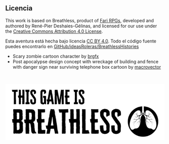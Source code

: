 ## Licencia

This work is based on Breathless, product of [Fari RPGs](https://farirpgs.com), developed and authored by René-Pier Deshaies-Gélinas, and licensed for our use under the [Creative Commons Attribution 4.0 License](https://creativecommons.org/licenses/by/4.0/).

Esta aventura está hecha bajo licencia [CC BY 4.0](https://creativecommons.org/licenses/by/4.0/legalcode.es). Todo el código fuente puedes encontrarlo en [GitHub/ideasRoleras/BreathlessHistories](https://github.com/gwannon/ideasRoleras/tree/main/BreathlessHistories)

* Scary zombie cartoon character by [brgfx](https://www.freepik.com/free-vector/scary-zombie-cartoon-character_30028067.htm)
* Post apocalypse design concept with wreckage of building and fence with danger sign near surviving telephone box cartoon by [macrovector](https://www.freepik.com/free-vector/post-apocalypse-design-concept-with-wreckage-building-fence-with-danger-sign-near-surviving-telephone-box-cartoon_16409943.htm)

&nbsp;

[![This game is Breathless](./images/breathless.png "This game is Breathless")](https://farirpgs.com/breathless/creator-kit "This game is Breathless")
